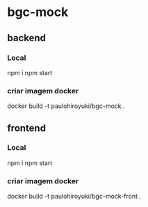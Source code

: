 # bgc-mock
## backend
### Local
npm i
npm start

### criar imagem docker
docker build -t paulohiroyuki/bgc-mock .


## frontend
### Local
npm i
npm start

### criar imagem docker
docker build -t paulohiroyuki/bgc-mock-front .
